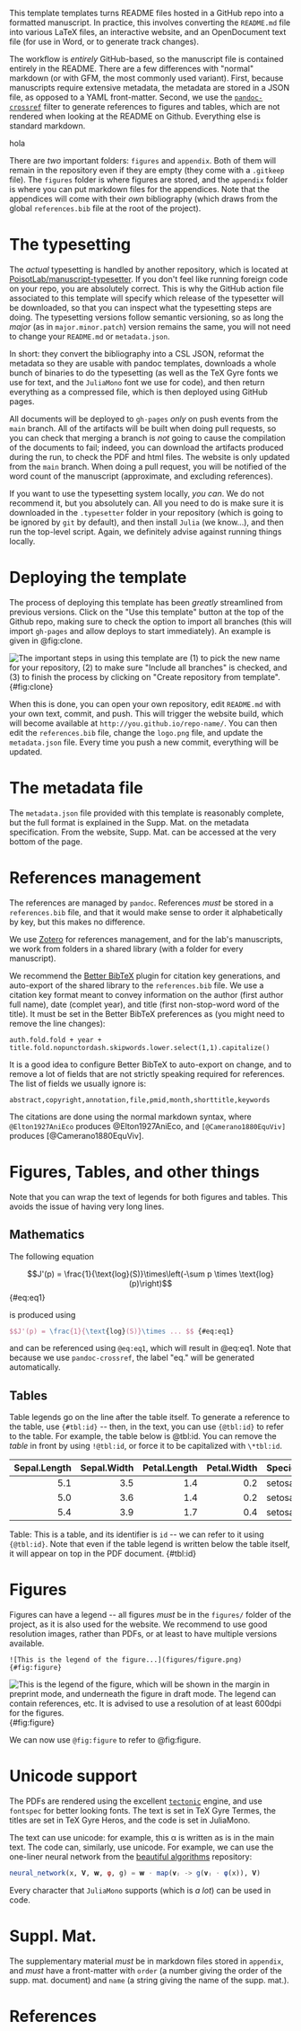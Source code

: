 This template templates turns README files hosted in a GitHub repo into a
formatted manuscript. In practice, this involves converting the `README.md` file
into various LaTeX files, an interactive website, and an OpenDocument text file
(for use in Word, or to generate track changes).

The workflow is *entirely* GitHub-based, so the manuscript file is contained
entirely in the README. There are a few differences with "normal" markdown (or
with GFM, the most commonly used variant). First, because manuscripts require
extensive metadata, the metadata are stored in a JSON file, as opposed to a YAML
front-matter. Second, we use the
[`pandoc-crossref`](https://github.com/lierdakil/pandoc-crossref) filter to
generate references to figures and tables, which are not rendered when looking
at the README on Github. Everything else is standard markdown.

hola

There are *two* important folders: `figures` and `appendix`. Both of them will
remain in the repository even if they are empty (they come with a `.gitkeep`
file). The `figures` folder is where figures are stored, and the `appendix`
folder is where you can put markdown files for the appendices. Note that the
appendices will come with their *own* bibliography (which draws from the global
`references.bib` file at the root of the project).

# The typesetting

The *actual* typesetting is handled by another repository, which is located at
[PoisotLab/manuscript-typesetter](https://github.com/PoisotLab/manuscript-typesetter).
If you don't feel like running foreign code on your repo, you are absolutely
correct. This is why the GitHub action file associated to this template will
specify which release of the typesetter will be downloaded, so that you can
inspect what the typesetting steps are doing. The typesetting versions follow
semantic versioning, so as long the *major* (as in `major.minor.patch`) version
remains the same, you will not need to change your `README.md` or
`metadata.json`.

In short: they convert the bibliography into a CSL JSON, reformat the metadata
so they are usable with pandoc templates, downloads a whole bunch of binaries to
do the typesetting (as well as the TeX Gyre fonts we use for text, and the
`JuliaMono` font we use for code), and then return everything as a compressed
file, which is then deployed using GitHub pages.

All documents will be deployed to `gh-pages` *only* on push events from the
`main` branch. All of the artifacts will be built when doing pull requests, so
you can check that merging a branch is *not* going to cause the compilation of
the documents to fail; indeed, you can download the artifacts produced during
the run, to check the PDF and html files. The website is only updated from the
`main` branch. When doing a pull request, you will be notified of the word count
of the manuscript (approximate, and excluding references).

If you want to use the typesetting system locally, *you can*. We do not
recommend it, but you absolutely can. All you need to do is make sure it is
downloaded in the `.typesetter` folder in your repository (which is going to be
ignored by `git` by default), and then install `Julia` (we know...), and then
run the top-level script. Again, we definitely advise against running things
locally.

# Deploying the template

The process of deploying this template has been *greatly* streamlined from
previous versions. Click on the "Use this template" button at the top of the
Github repo, making sure to check the option to import all branches (this will
import `gh-pages` and allow deploys to start immediately). An example is given
in @fig:clone.

![The important steps in using this template are (1) to pick the new name for
your repository, (2) to make sure "Include all branches" is checked, and (3) to
finish the process by clicking on "Create repository from
template".](figures/how-to-clone.png){#fig:clone}

When this is done, you can open your own repository, edit `README.md` with your
own text, commit, and push. This will trigger the website build, which will
become available at `http://you.github.io/repo-name/`. You can then edit the
`references.bib` file, change the `logo.png` file, and update the
`metadata.json` file. Every time you push a new commit, everything will be
updated.

# The metadata file

The `metadata.json` file provided with this template is reasonably complete, but
the full format is explained in the Supp. Mat. on the metadata specification.
From the website, Supp. Mat. can be accessed at the very bottom of the page.

# References management

The references are managed by `pandoc`. References *must* be stored in a
`references.bib` file, and that it would make sense to order it alphabetically
by key, but this makes no difference.

We use [Zotero](https://www.zotero.org/) for references management, and for the
lab's manuscripts, we work from folders in a shared library (with a folder for
every manuscript).

We recommend the [Better BibTeX](https://retorque.re/zotero-better-bibtex/)
plugin for citation key generations, and auto-export of the shared library to
the `references.bib` file. We use a citation key format meant to convey
information on the author (first author full name), date (complet year), and
title (first non-stop-word word of the title). It must be set in the Better
BibTeX preferences as (you might need to remove the line changes):

~~~
auth.fold.fold + year + title.fold.nopunctordash.skipwords.lower.select(1,1).capitalize()
~~~

It is a good idea to configure Better BibTeX to auto-export on change, and to
remove a lot of fields that are not strictly speaking required for references.
The list of fields we usually ignore is:

~~~
abstract,copyright,annotation,file,pmid,month,shorttitle,keywords
~~~

The citations are done using the normal markdown syntax, where
`@Elton1927AniEco` produces @Elton1927AniEco, and `[@Camerano1880EquViv]`
produces [@Camerano1880EquViv].

# Figures, Tables, and other things

Note that you can wrap the text of legends for both figures and tables. This
avoids the issue of having very long lines.

## Mathematics

The following equation

$$J'(p) = \frac{1}{\text{log}(S)}\times\left(-\sum p \times \text{log}(p)\right)$$ {#eq:eq1}

is produced using

~~~latex
$$J'(p) = \frac{1}{\text{log}(S)}\times ... $$ {#eq:eq1}
~~~

and can be referenced using `@eq:eq1`, which will result in @eq:eq1. Note that
because we use `pandoc-crossref`, the label "eq." will be generated
automatically.

## Tables

Table legends go on the line after the table itself. To generate a reference to
the table, use `{#tbl:id}` -- then, in the text, you can use `{@tbl:id}` to
refer to the table. For example, the table below is @tbl:id. You can remove the
*table* in front by using `!@tbl:id`, or force it to be capitalized with
`\*tbl:id`.

| Sepal.Length | Sepal.Width | Petal.Length | Petal.Width | Species |
| -----------: | ----------: | -----------: | ----------: | :------ |
|          5.1 |         3.5 |          1.4 |         0.2 | setosa  |
|          5.0 |         3.6 |          1.4 |         0.2 | setosa  |
|          5.4 |         3.9 |          1.7 |         0.4 | setosa  |

Table: This is a table, and its identifier is `id` -- we can refer to it using
`{@tbl:id}`. Note that even if the table legend is written below the table
itself, it will appear on top in the PDF document. {#tbl:id}

# Figures

Figures can have a legend -- all figures *must* be in the `figures/` folder of
the project, as it is also used for the website. We recommend to use good
resolution images, rather than PDFs, or at least to have multiple versions
available.

~~~
![This is the legend of the figure...](figures/figure.png){#fig:figure}
~~~

![This is the legend of the figure, which will be shown in the margin in
preprint mode, and underneath the figure in draft mode. The legend can contain
references, etc. It is advised to use a resolution of at least 600dpi for the
figures.](figures/figure.png){#fig:figure}

We can now use `@fig:figure` to refer to @fig:figure.

# Unicode support

The PDFs are rendered using the excellent
[`tectonic`](https://tectonic-typesetting.github.io/en-US/) engine, and use
`fontspec` for better looking fonts. The text is set in TeX Gyre Termes, the
titles are set in TeX Gyre Heros, and the code is set in JuliaMono.

The text can use unicode: for example, this α is written as is in the main text.
The code can, similarly, use unicode. For example, we can use the one-liner
neural network from the [beautiful algorithms][ba] repository:

[ba]: (https://github.com/mossr/BeautifulAlgorithms.jl/blob/master/src/neural_network_one_liner.jl)

~~~ julia
neural_network(x, 𝐕, 𝐰, φ, g) = 𝐰 ⋅ map(𝐯ⱼ -> g(𝐯ⱼ ⋅ φ(x)), 𝐕)
~~~

Every character that `JuliaMono` supports (which is *a lot*) can be used in
code.

# Suppl. Mat.

The supplementary material *must* be in markdown files stored in `appendix`, and *must* have a front-matter with `order` (a number giving the order of the supp. mat. document) and `name` (a string giving the name of the supp. mat.).

# References
